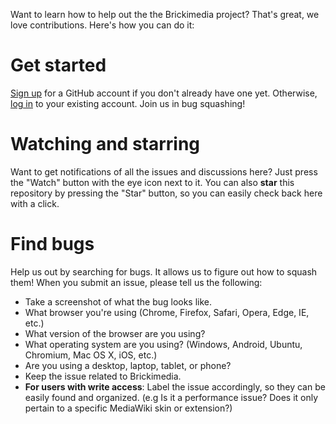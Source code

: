 Want to learn how to help out the the Brickimedia project? That's great, we love contributions. Here's how you can do it:

# Get started
[Sign up](https://github.com/join) for a GitHub account if you don't already have one yet. Otherwise, [log in](https://github.com/login) to your existing account. Join us in bug squashing!

# Watching and starring
Want to get notifications of all the issues and discussions here? Just press the "Watch" button with the eye icon next to it.
You can also __star__ this repository by pressing the "Star" button, so you can easily check back here with a click.

# Find bugs
Help us out by searching for bugs. It allows us to figure out how to squash them! When you submit an issue, please tell us the following:
 - Take a screenshot of what the bug looks like.
 - What browser you're using (Chrome, Firefox, Safari, Opera, Edge, IE, etc.)
 - What version of the browser are you using?
 - What operating system are you using? (Windows, Android, Ubuntu, Chromium, Mac OS X, iOS, etc.)
 - Are you using a desktop, laptop, tablet, or phone?
 - Keep the issue related to Brickimedia.
 - __For users with write access__: Label the issue accordingly, so they can be easily found and organized. (e.g Is it a performance issue? Does it only pertain to a specific MediaWiki skin or extension?)
